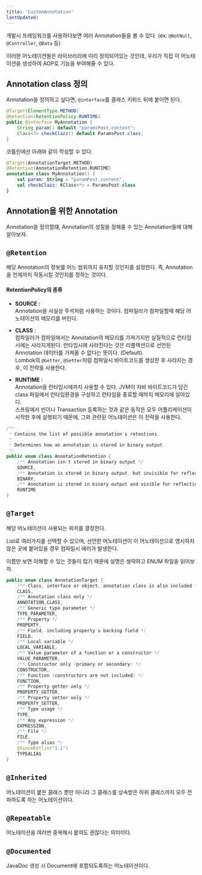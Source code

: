```yaml
---
title: 'CustomAnnotation'
lastUpdated: 
---
```


개발시 프레임워크를 사용하다보면 여러 Annotation들을 볼 수 있다. (ex: `@NotNull`, `@Controller`, `@Data` 등)

이러한 어노테이션들은 라이브러리에 미리 정의되어있는 것인데, 우리가 직접 이 어노테이션을 생성하여 AOP로 기능을 부여해줄 수 있다.

## Annotation class 정의

Annotation을 정의하고 싶다면, `@interface`를 클래스 키위드 뒤에 붙이면 된다.

```java
@Target(ElementType.METHOD)
@Retention(RetentionPolicy.RUNTIME)
public @interface MyAnnotation {
    String param() default "paramsPost.content";
    Class<?> checkClazz() default ParamsPost.class;
}
```

코틀린에선 아래와 같이 작성할 수 있다.

```kotlin
@Target(AnnotationTarget.METHOD)
@Retention(AnnotationRetention.RUNTIME)
annotation class MyAnnotation() {
    val param: String = "paramPost.content",
    val checkClazz: KClass<*> = ParamsPost.class
}
```

## Annotation을 위한 Annotation

Annotation을 정의할떄, Annotation의 성질을 정해줄 수 있는 Annotation들에 대해 알아보자.

## `@Retention`

해당 Annotation의 정보를 어느 범위까지 유지할 것인지를 설정한다. 즉, Annotation을 언제까지 작동시킬 것인지를 정하는 것이다.

#### RetentionPolicy의 종류

- **SOURCE :** <br/>
    Annotation을 사실상 주석처럼 사용하는 것이다. 컴파일러가 컴파일할때 해당 어노테이션의 메모리를 버린다.

- **CLASS** : <br/>
    컴파일러가 컴파일에서는 Annotation의 메모리를 가져가지만 실질적으로 런타임시에는 사라지게된다. 런타임시에 사라진다는 것은 리플렉션으로 선언된 Annotation 데이터를 가져올 수 없다는 뜻이다. (Default). <br/>
    Lombok의 `@Getter`, `@Setter`처럼 컴파일시 바이트코드를 생성한 후 사라지는 경우, 이 전략을 사용한다.

- **RUNTIME** : <br/>
    Annotation을 런타임시에까지 사용할 수 있다. JVM이 자바 바이트코드가 담긴 class 파일에서 런타임환경을 구성하고 런타임을 종료할 때까지 메모리에 살아있다. <br/>
    스프링에서 빈이나 Transaction 등록하는 것과 같은 동작은 모두    어플리케이션이 시작한 후에 실행되기 때문에, 그와 관련된 어노테이션은 이 전략을 사용한다.  

```java
/**
 * Contains the list of possible annotation's retentions.
 *
 * Determines how an annotation is stored in binary output.
 */
public enum class AnnotationRetention {
    /** Annotation isn't stored in binary output */
    SOURCE,
    /** Annotation is stored in binary output, but invisible for reflection */
    BINARY,
    /** Annotation is stored in binary output and visible for reflection (default retention) */
    RUNTIME
}
```

## `@Target`

해당 어노테이션이 사용되는 위치를 결정한다.

List로 여러가지를 선택할 수 있으며, 선언한 어노테이션이 이 어노테이션으로 명시하지 않은 곳에 붙어있을 경우 컴파일시 에러가 발생한다.

이름만 보면 이해할 수 있는 것들이 많기 때문에 설명은 생략하고 ENUM 파일을 읽어보자.

```java
public enum class AnnotationTarget {
    /** Class, interface or object, annotation class is also included */
    CLASS,
    /** Annotation class only */
    ANNOTATION_CLASS,
    /** Generic type parameter */
    TYPE_PARAMETER,
    /** Property */
    PROPERTY,
    /** Field, including property's backing field */
    FIELD,
    /** Local variable */
    LOCAL_VARIABLE,
    /** Value parameter of a function or a constructor */
    VALUE_PARAMETER,
    /** Constructor only (primary or secondary) */
    CONSTRUCTOR,
    /** Function (constructors are not included) */
    FUNCTION,
    /** Property getter only */
    PROPERTY_GETTER,
    /** Property setter only */
    PROPERTY_SETTER,
    /** Type usage */
    TYPE,
    /** Any expression */
    EXPRESSION,
    /** File */
    FILE,
    /** Type alias */
    @SinceKotlin("1.1")
    TYPEALIAS
}
```

## `@Inherited`

어노테이션이 붙은 클래스 뿐만 아니라 그 클래스를 상속받은 하위 클래스까지 모두 전파하도록 하는 어노테이션이다.

## `@Repeatable`

어노테이션을 여러번 중복해서 붙여도 괜찮다는 의미이다.

## `@Documented`

JavaDoc 생성 시 Document에 포함되도록하는 어노테이션이다.
